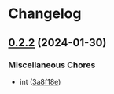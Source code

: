 # Changelog

## [0.2.2](https://github.com/devuri/wpenv-core/compare/v0.2.1...v0.2.2) (2024-01-30)


### Miscellaneous Chores

* int ([3a8f18e](https://github.com/devuri/wpenv-core/commit/3a8f18e9cd9d364dadffa2e9400745993f134c1d))
